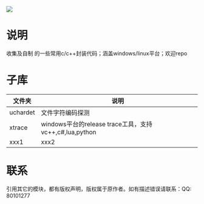 ![](https://github.com/wjx0912/CppBaseUtils/blob/master/logo.jpg)

说明
=======
收集及自制 的一些常用c/c++封装代码；涵盖windows/linux平台；欢迎repo

子库
===========

| 文件夹 | 说明 |
| ------ | ------ |
| uchardet | 文件字符编码探测 |
| xtrace | windows平台的release trace工具，支持vc++,c#,lua,python |
| xxx1  | xxx2 |



联系
===========
引用其它的模块，都有版权声明，版权属于原作者。如有描述错误请联系：QQ: 80101277
